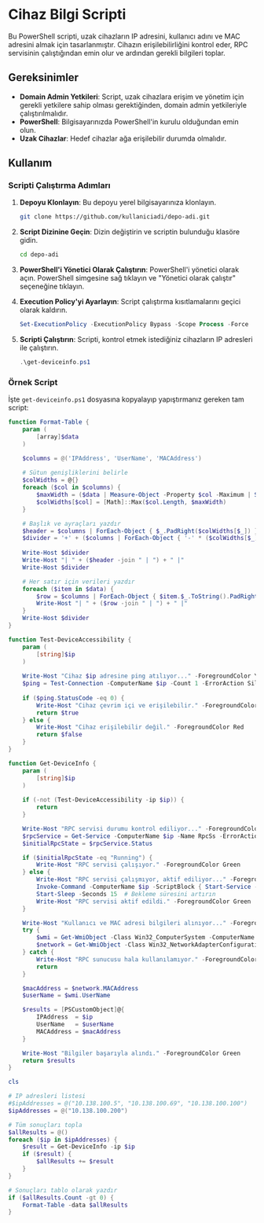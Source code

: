 # Cihaz Bilgi Scripti

Bu PowerShell scripti, uzak cihazların IP adresini, kullanıcı adını ve MAC adresini almak için tasarlanmıştır. Cihazın erişilebilirliğini kontrol eder, RPC servisinin çalıştığından emin olur ve ardından gerekli bilgileri toplar.

## Gereksinimler

- **Domain Admin Yetkileri**: Script, uzak cihazlara erişim ve yönetim için gerekli yetkilere sahip olması gerektiğinden, domain admin yetkileriyle çalıştırılmalıdır.
- **PowerShell**: Bilgisayarınızda PowerShell'in kurulu olduğundan emin olun.
- **Uzak Cihazlar**: Hedef cihazlar ağa erişilebilir durumda olmalıdır.

## Kullanım

### Scripti Çalıştırma Adımları

1. **Depoyu Klonlayın**: Bu depoyu yerel bilgisayarınıza klonlayın.
    ```sh
    git clone https://github.com/kullaniciadi/depo-adi.git
    ```

2. **Script Dizinine Geçin**: Dizin değiştirin ve scriptin bulunduğu klasöre gidin.
    ```sh
    cd depo-adi
    ```

3. **PowerShell'i Yönetici Olarak Çalıştırın**: PowerShell'i yönetici olarak açın. PowerShell simgesine sağ tıklayın ve "Yönetici olarak çalıştır" seçeneğine tıklayın.

4. **Execution Policy'yi Ayarlayın**: Script çalıştırma kısıtlamalarını geçici olarak kaldırın.
    ```powershell
    Set-ExecutionPolicy -ExecutionPolicy Bypass -Scope Process -Force
    ```

5. **Scripti Çalıştırın**: Scripti, kontrol etmek istediğiniz cihazların IP adresleri ile çalıştırın.
    ```powershell
    .\get-deviceinfo.ps1
    ```

### Örnek Script

İşte `get-deviceinfo.ps1` dosyasına kopyalayıp yapıştırmanız gereken tam script:

```powershell
function Format-Table {
    param (
        [array]$data
    )

    $columns = @('IPAddress', 'UserName', 'MACAddress')
    
    # Sütun genişliklerini belirle
    $colWidths = @{}
    foreach ($col in $columns) {
        $maxWidth = ($data | Measure-Object -Property $col -Maximum | Select-Object -ExpandProperty Maximum).Length
        $colWidths[$col] = [Math]::Max($col.Length, $maxWidth)
    }

    # Başlık ve ayraçları yazdır
    $header = $columns | ForEach-Object { $_.PadRight($colWidths[$_]) }
    $divider = '+' + ($columns | ForEach-Object { '-' * ($colWidths[$_] + 2) }) -join '+' + '+'
    
    Write-Host $divider
    Write-Host "| " + ($header -join " | ") + " |"
    Write-Host $divider

    # Her satır için verileri yazdır
    foreach ($item in $data) {
        $row = $columns | ForEach-Object { $item.$_.ToString().PadRight($colWidths[$_]) }
        Write-Host "| " + ($row -join " | ") + " |"
    }
    Write-Host $divider
}

function Test-DeviceAccessibility {
    param (
        [string]$ip
    )
    
    Write-Host "Cihaz $ip adresine ping atılıyor..." -ForegroundColor Yellow
    $ping = Test-Connection -ComputerName $ip -Count 1 -ErrorAction SilentlyContinue
    
    if ($ping.StatusCode -eq 0) {
        Write-Host "Cihaz çevrim içi ve erişilebilir." -ForegroundColor Green
        return $true
    } else {
        Write-Host "Cihaz erişilebilir değil." -ForegroundColor Red
        return $false
    }
}

function Get-DeviceInfo {
    param (
        [string]$ip
    )
    
    if (-not (Test-DeviceAccessibility -ip $ip)) {
        return
    }

    Write-Host "RPC servisi durumu kontrol ediliyor..." -ForegroundColor Yellow
    $rpcService = Get-Service -ComputerName $ip -Name RpcSs -ErrorAction SilentlyContinue
    $initialRpcState = $rpcService.Status

    if ($initialRpcState -eq "Running") {
        Write-Host "RPC servisi çalışıyor." -ForegroundColor Green
    } else {
        Write-Host "RPC servisi çalışmıyor, aktif ediliyor..." -ForegroundColor Red
        Invoke-Command -ComputerName $ip -ScriptBlock { Start-Service -Name RpcSs } -ErrorAction SilentlyContinue
        Start-Sleep -Seconds 15  # Bekleme süresini artırın
        Write-Host "RPC servisi aktif edildi." -ForegroundColor Green
    }

    Write-Host "Kullanıcı ve MAC adresi bilgileri alınıyor..." -ForegroundColor Yellow
    try {
        $wmi = Get-WmiObject -Class Win32_ComputerSystem -ComputerName $ip -ErrorAction Stop
        $network = Get-WmiObject -Class Win32_NetworkAdapterConfiguration -ComputerName $ip -Filter "IPEnabled = True" -ErrorAction Stop
    } catch {
        Write-Host "RPC sunucusu hala kullanılamıyor." -ForegroundColor Red
        return
    }

    $macAddress = $network.MACAddress
    $userName = $wmi.UserName

    $results = [PSCustomObject]@{
        IPAddress  = $ip
        UserName   = $userName
        MACAddress = $macAddress
    }

    Write-Host "Bilgiler başarıyla alındı." -ForegroundColor Green
    return $results
}

cls

# IP adresleri listesi
#$ipAddresses = @("10.138.100.5", "10.138.100.69", "10.138.100.100")
$ipAddresses = @("10.138.100.200")

# Tüm sonuçları topla
$allResults = @()
foreach ($ip in $ipAddresses) {
    $result = Get-DeviceInfo -ip $ip
    if ($result) {
        $allResults += $result
    }
}

# Sonuçları tablo olarak yazdır
if ($allResults.Count -gt 0) {
    Format-Table -data $allResults
}
